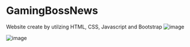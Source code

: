 # GamingBossNews
Website create by utilzing HTML, CSS, Javascript and Bootstrap
![image](https://github.com/xavierest/GamingBossNews/assets/114427417/35bb6de0-a804-4c25-a83a-1da40c0997c3)

![image](https://github.com/xavierest/GamingBossNews/assets/114427417/a569eddf-33c7-4bad-a119-345aca52f8ea)
